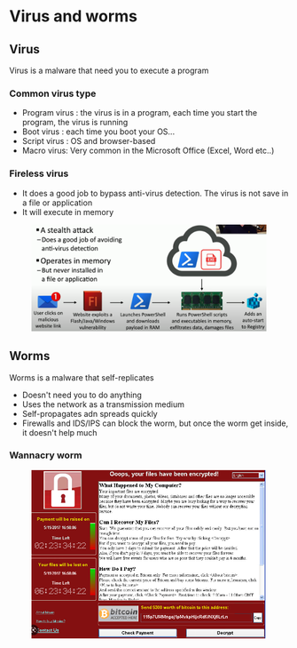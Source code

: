 # Virus and worms

## Virus

Virus is a malware that need you to execute a program

### Common virus type

* Program virus : the virus is in a program, each time you start the program, the virus is running
* Boot virus : each time you boot your OS...
* Script virus : OS and browser-based
* Macro virus: Very common in the Microsoft Office (Excel, Word etc..)&#x20;

### Fireless virus

* It does a good job to bypass anti-virus detection. The virus is not save in a file or application
* It will execute in memory

<figure><img src="../../.gitbook/assets/image (3) (2).png" alt=""><figcaption></figcaption></figure>

## Worms

Worms is a malware that self-replicates

* Doesn't need you to do anything
* Uses the network as a transmission medium
* Self-propagates adn spreads quickly
* Firewalls and IDS/IPS can block the worm, but once the worm get inside, it doesn't help much

### Wannacry worm

<figure><img src="../../.gitbook/assets/image (2).png" alt=""><figcaption></figcaption></figure>
